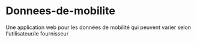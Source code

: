 # Donnees-de-mobilite
Une application web pour les données de mobilité qui peuvent varier selon l'utilisateur/le fournisseur
